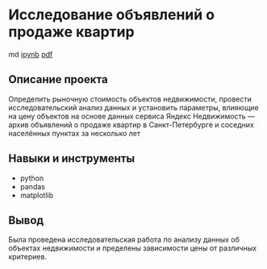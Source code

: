 # Исследование объявлений о продаже квартир #
md [ipynb](https://github.com/zagirovaaa/Portfolio/blob/main/Исследовательский%20анализ%20данных/research%20analysis.ipynb)
[pdf](https://github.com/zagirovaaa/Portfolio/blob/main/Исследовательский%20анализ%20данных/research%20analysis.pdf)
## Описание проекта ##
Определить рыночную стоимость объектов недвижимости, провести исследовательский анализ данных и установить параметры, влияющие на цену объектов на основе данных сервиса Яндекс Недвижимость — архив объявлений о продаже квартир в Санкт-Петербурге и соседних населённых пунктах за несколько лет

## Навыки и инструменты ##
- python
- pandas
- matplotlib

## Вывод ##
Была проведена исследовательская работа по анализу данных об объектах недвижимости и пределены зависимости цены от различных критериев.
